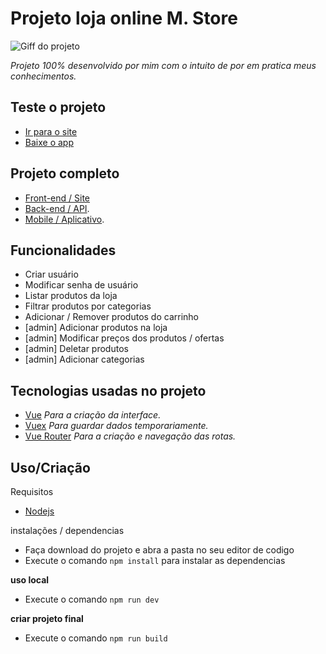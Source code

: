 
# Projeto loja online M. Store

![Giff do projeto](project.gif)

_Projeto 100% desenvolvido por mim com o intuito de por em pratica meus conhecimentos._

## Teste o projeto

* [Ir para o site]()
* [Baixe o app]()

## Projeto completo

* [Front-end / Site]()
* [Back-end / API]().
* [Mobile / Aplicativo]().

## Funcionalidades
* Criar usuário
* Modificar senha de usuário
* Listar produtos da loja
* Filtrar produtos por categorias
* Adicionar / Remover produtos do carrinho
* [admin] Adicionar produtos na loja
* [admin] Modificar preços dos produtos / ofertas
* [admin] Deletar produtos
* [admin] Adicionar categorias 


## Tecnologias usadas no projeto


* [Vue](https://vuejs.org/) _Para a criação da interface._
* [Vuex](https://vuex.vuejs.org/) _Para guardar dados temporariamente._
* [Vue Router](https://router.vuejs.org/) _Para a criação e navegação das rotas._

## Uso/Criação

Requisitos 
- [Nodejs](https://nodejs.org/en/) 

instalações / dependencias
- Faça download do projeto e abra a pasta no seu editor de codigo
- Execute o comando ```npm install``` para instalar as dependencias

**uso local**

- Execute o comando ```npm run dev```

**criar projeto final**

- Execute o comando ```npm run build```